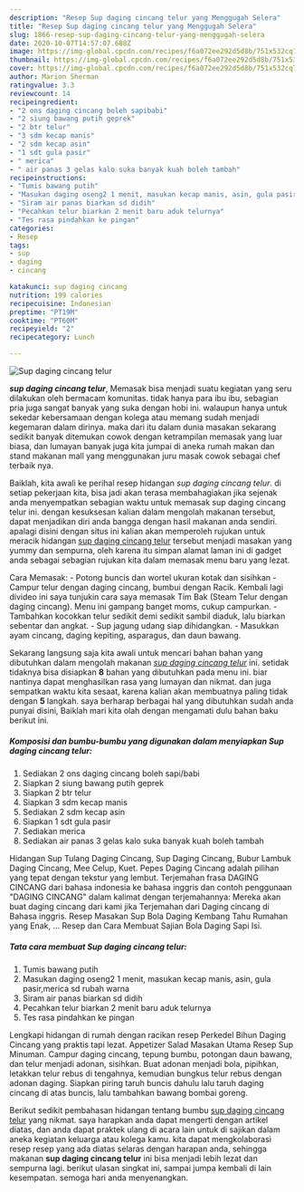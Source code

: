 ```yaml
---
description: "Resep Sup daging cincang telur yang Menggugah Selera"
title: "Resep Sup daging cincang telur yang Menggugah Selera"
slug: 1866-resep-sup-daging-cincang-telur-yang-menggugah-selera
date: 2020-10-07T14:57:07.688Z
image: https://img-global.cpcdn.com/recipes/f6a072ee292d5d8b/751x532cq70/sup-daging-cincang-telur-foto-resep-utama.jpg
thumbnail: https://img-global.cpcdn.com/recipes/f6a072ee292d5d8b/751x532cq70/sup-daging-cincang-telur-foto-resep-utama.jpg
cover: https://img-global.cpcdn.com/recipes/f6a072ee292d5d8b/751x532cq70/sup-daging-cincang-telur-foto-resep-utama.jpg
author: Marion Sherman
ratingvalue: 3.3
reviewcount: 14
recipeingredient:
- "2 ons daging cincang boleh sapibabi"
- "2 siung bawang putih geprek"
- "2 btr telur"
- "3 sdm kecap manis"
- "2 sdm kecap asin"
- "1 sdt gula pasir"
- " merica"
- " air panas 3 gelas kalo suka banyak kuah boleh tambah"
recipeinstructions:
- "Tumis bawang putih"
- "Masukan daging oseng2 1 menit, masukan kecap manis, asin, gula pasir,merica sd rubah warna"
- "Siram air panas biarkan sd didih"
- "Pecahkan telur biarkan 2 menit baru aduk telurnya"
- "Tes rasa pindahkan ke pingan"
categories:
- Resep
tags:
- sup
- daging
- cincang

katakunci: sup daging cincang 
nutrition: 199 calories
recipecuisine: Indonesian
preptime: "PT19M"
cooktime: "PT60M"
recipeyield: "2"
recipecategory: Lunch

---
```



![Sup daging cincang telur](https://img-global.cpcdn.com/recipes/f6a072ee292d5d8b/751x532cq70/sup-daging-cincang-telur-foto-resep-utama.jpg)

<b><i>sup daging cincang telur</i></b>, Memasak bisa menjadi suatu kegiatan yang seru dilakukan oleh bermacam komunitas. tidak hanya para ibu ibu, sebagian pria juga sangat banyak yang suka dengan hobi ini. walaupun hanya untuk sekedar kebersamaan dengan kolega atau memang sudah menjadi kegemaran dalam dirinya. maka dari itu dalam dunia masakan sekarang sedikit banyak ditemukan cowok dengan ketrampilan memasak yang luar biasa, dan lumayan banyak juga kita jumpai di aneka rumah makan dan stand makanan mall yang menggunakan juru masak cowok sebagai chef terbaik nya.

Baiklah, kita awali ke perihal resep hidangan <i>sup daging cincang telur</i>. di setiap pekerjaan kita, bisa jadi akan terasa membahagiakan jika sejenak anda menyempatkan sebagian waktu untuk memasak sup daging cincang telur ini. dengan kesuksesan kalian dalam mengolah makanan tersebut, dapat menjadikan diri anda bangga dengan hasil makanan anda sendiri. apalagi disini dengan situs ini kalian akan memperoleh rujukan untuk meracik hidangan <u>sup daging cincang telur</u> tersebut menjadi masakan yang yummy dan sempurna, oleh karena itu simpan alamat laman ini di gadget anda sebagai sebagian rujukan kita dalam memasak menu baru yang lezat.

Cara Memasak: - Potong buncis dan wortel ukuran kotak dan sisihkan - Campur telur dengan daging cincang, bumbui dengan Racik. Kembali lagi divideo ini saya tunjukin cara saya memasak Tim Bak (Steam Telur dengan daging cincang). Menu ini gampang banget moms, cukup campurkan. - Tambahkan kocokkan telur sedikit demi sedikit sambil diaduk, lalu biarkan sebentar dan angkat. - Sup jagung udang siap dihidangkan. - Masukkan ayam cincang, daging kepiting, asparagus, dan daun bawang.


Sekarang langsung saja kita awali untuk mencari bahan bahan yang dibutuhkan dalam mengolah makanan <u><i>sup daging cincang telur</i></u> ini. setidak tidaknya bisa disiapkan <b>8</b> bahan yang dibutuhkan pada menu ini. biar nantinya dapat menghasilkan rasa yang lumayan dan nikmat. dan juga sempatkan waktu kita sesaat, karena kalian akan membuatnya paling tidak dengan <b>5</b> langkah. saya berharap berbagai hal yang dibutuhkan sudah anda punyai disini, Baiklah mari kita olah dengan mengamati dulu bahan baku berikut ini.

<!--inarticleads1-->

##### Komposisi dan bumbu-bumbu yang digunakan dalam menyiapkan Sup daging cincang telur:

1. Sediakan 2 ons daging cincang boleh sapi/babi
1. Siapkan 2 siung bawang putih geprek
1. Siapkan 2 btr telur
1. Siapkan 3 sdm kecap manis
1. Sediakan 2 sdm kecap asin
1. Siapkan 1 sdt gula pasir
1. Sediakan  merica
1. Sediakan  air panas 3 gelas kalo suka banyak kuah boleh tambah


Hidangan Sup Tulang Daging Cincang, Sup Daging Cincang, Bubur Lambuk Daging Cincang, Mee Celup, Kuet. Pepes Daging Cincang adalah pilihan yang tepat dengan tekstur yang lembut. Terjemahan frasa DAGING CINCANG dari bahasa indonesia ke bahasa inggris dan contoh penggunaan &#34;DAGING CINCANG&#34; dalam kalimat dengan terjemahannya: Mereka akan buat daging cincang dari kami jika Terjemahan dari Daging cincang di Bahasa inggris. Resep Masakan Sup Bola Daging Kembang Tahu Rumahan yang Enak, … Resep dan Cara Membuat Sajian Bola Daging Sapi Isi. 

<!--inarticleads2-->

##### Tata cara membuat Sup daging cincang telur:

1. Tumis bawang putih
1. Masukan daging oseng2 1 menit, masukan kecap manis, asin, gula pasir,merica sd rubah warna
1. Siram air panas biarkan sd didih
1. Pecahkan telur biarkan 2 menit baru aduk telurnya
1. Tes rasa pindahkan ke pingan


Lengkapi hidangan di rumah dengan racikan resep Perkedel Bihun Daging Cincang yang praktis tapi lezat. Appetizer Salad Masakan Utama Resep Sup Minuman. Campur daging cincang, tepung bumbu, potongan daun bawang, dan telur menjadi adonan, sisihkan. Buat adonan menjadi bola, pipihkan, letakkan telur rebus di tengahnya, kemudian bungkus telur rebus dengan adonan daging. Siapkan piring taruh buncis dahulu lalu taruh daging cincang di atas buncis, lalu tambahkan bawang bombai goreng. 

Berikut sedikit pembahasan hidangan tentang bumbu <u>sup daging cincang telur</u> yang nikmat. saya harapkan anda dapat mengerti dengan artikel diatas, dan anda dapat praktek ulang di acara lain untuk di sajikan dalam aneka kegiatan keluarga atau kolega kamu. kita dapat mengkolaborasi resep resep yang ada diatas selaras dengan harapan anda, sehingga makanan <b>sup daging cincang telur</b> ini bisa menjadi lebih lezat dan sempurna lagi. berikut ulasan singkat ini, sampai jumpa kembali di lain kesempatan. semoga hari anda menyenangkan.
